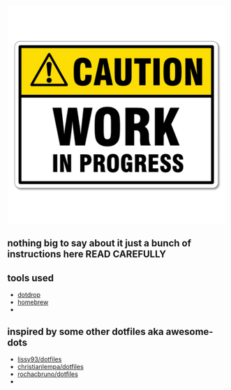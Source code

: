 <img src="images/wip.png" width=500 />

## nothing big to say about it just a bunch of instructions here READ CAREFULLY

## tools used

- [dotdrop](https://github.com/deadc0de6/dotdrop#installation)
- [homebrew](https://brew.sh/)
-

## inspired by some other dotfiles aka awesome-dots

- [lissy93/dotfiles](https://github.com/Lissy93/dotfiles)
- [christianlempa/dotfiles](https://github.com/ChristianLempa/dotfiles)
- [rochacbruno/dotfiles](https://github.com/rochacbruno/dotfiles)
-
